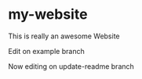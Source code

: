 # my-website

This is really an awesome Website

Edit on example branch

Now editing on update-readme branch
